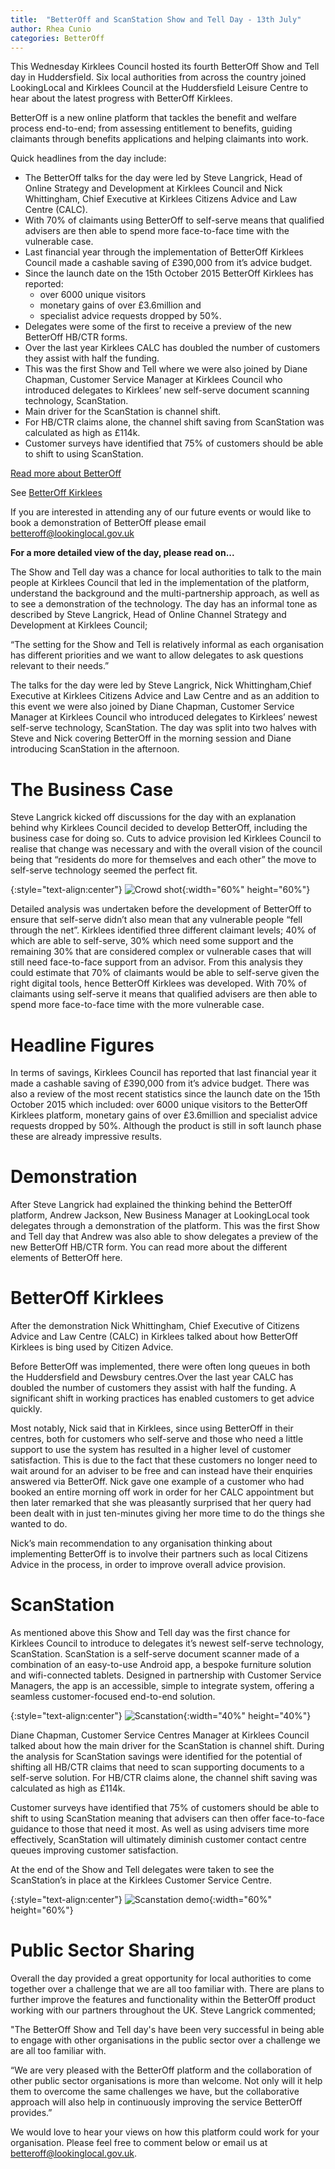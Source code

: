 ```yaml
---
title:  "BetterOff and ScanStation Show and Tell Day - 13th July"
author: Rhea Cunio
categories: BetterOff
---
```

This Wednesday Kirklees Council hosted its fourth BetterOff Show and Tell day in Huddersfield. Six local authorities from across the country joined LookingLocal and Kirklees Council at the Huddersfield Leisure Centre to hear about the latest progress with BetterOff Kirklees.

BetterOff is a new online platform that tackles the benefit and welfare process end-to-end; from assessing entitlement to benefits, guiding claimants through benefits applications and helping claimants into work.  
 
Quick headlines from the day include:
- The BetterOff talks for the day were led by Steve Langrick, Head of Online Strategy and Development at Kirklees Council and Nick Whittingham, Chief Executive at Kirklees Citizens Advice and Law Centre (CALC).
- With 70% of claimants using BetterOff to self-serve means that qualified advisers are then able to spend more face-to-face time with the vulnerable case.
- Last financial year through the implementation of BetterOff Kirklees Council made a cashable saving of £390,000 from it’s advice budget.
- Since the launch date on the 15th October 2015 BetterOff Kirklees has reported:
  - over 6000 unique visitors
  - monetary gains of over £3.6million and
  - specialist advice requests dropped by 50%.
- Delegates were some of the first to receive a preview of the new BetterOff HB/CTR forms.
- Over the last year Kirklees CALC has doubled the number of customers they assist with half the funding.
- This was the first Show and Tell where we were also joined by Diane Chapman, Customer Service Manager at Kirklees Council who introduced delegates to Kirklees’ new self-serve document scanning technology, ScanStation.
- Main driver for the ScanStation is channel shift.
- For HB/CTR claims alone, the channel shift saving from ScanStation was calculated as high as £114k.
- Customer surveys have identified that 75% of customers should be able to shift to using ScanStation.
 
[Read more about BetterOff](https://about.lookinglocal.gov.uk/solutions/betteroff/)

See [BetterOff Kirklees](https://www.betteroffkirklees.org.uk/)
 
If you are interested in attending any of our future events or would like to book a demonstration of BetterOff please email [betteroff@lookinglocal.gov.uk](mailto:betteroff@lookinglocal.gov.uk)
 
**For a more detailed view of the day, please read on...**
 
The Show and Tell day was a chance for local authorities to talk to the main people at Kirklees Council that led in the implementation of the platform, understand the background and the multi-partnership approach, as well as to see a demonstration of the technology. The day has an informal tone as described by Steve Langrick, Head of Online Channel Strategy and Development at Kirklees Council;
 
“The setting for the Show and Tell is relatively informal as each organisation has different priorities and we want to allow delegates to ask questions relevant to their needs.”
 
The talks for the day were led by Steve Langrick, Nick Whittingham,Chief Executive at Kirklees Citizens Advice and Law Centre and as an addition to this event we were also joined by Diane Chapman, Customer Service Manager at Kirklees Council who introduced delegates to Kirklees’ newest self-serve technology, ScanStation. The day was split into two halves with Steve and Nick covering BetterOff in the morning session and Diane introducing ScanStation in the afternoon.
 
 
# The Business Case
Steve Langrick kicked off discussions for the day with an explanation behind why Kirklees Council decided to develop BetterOff, including the business case for doing so. Cuts to advice provision led Kirklees Council to realise that change was necessary and with the overall vision of the council being that “residents do more for themselves and each other” the move to self-serve technology seemed the perfect fit.

{:style="text-align:center"}
![Crowd shot](/assets/images/2016-07-18-better-off-scanstation-show-tell/img_20160713_111608.jpg){:width="60%" height="60%"}

Detailed analysis was undertaken before the development of BetterOff to ensure that self-serve didn’t also mean that any vulnerable people “fell through the net”. Kirklees identified three different claimant levels; 40% of which are able to self-serve, 30% which need some support and the remaining 30% that are considered complex or vulnerable cases that will still need face-to-face support from an advisor. From this analysis they could estimate that 70% of claimants would be able to self-serve given the right digital tools, hence BetterOff Kirklees was developed. With 70% of claimants using self-serve it means that qualified advisers are then able to spend more face-to-face time with the more vulnerable case.
 
# Headline Figures
In terms of savings, Kirklees Council has reported that last financial year it made a cashable saving of £390,000 from it’s advice budget. There was also a review of the most recent statistics since the launch date on the 15th October 2015 which included: over 6000 unique visitors to the BetterOff Kirklees platform, monetary gains of over £3.6million and specialist advice requests dropped by 50%. Although the product is still in soft launch phase these are already impressive results.
 
# Demonstration
After Steve Langrick had explained the thinking behind the BetterOff platform, Andrew Jackson, New Business Manager at LookingLocal took delegates through a demonstration of the platform. This was the first Show and Tell day that Andrew was also able to show delegates a preview of the new BetterOff HB/CTR form. You can read more about the different elements of BetterOff here.
 
# BetterOff Kirklees
After the demonstration Nick Whittingham, Chief Executive of Citizens Advice and Law Centre (CALC) in Kirklees talked about how BetterOff Kirklees is bing used by Citizen Advice.
 
Before BetterOff was implemented, there were often long queues in both the Huddersfield and Dewsbury centres.Over the last year CALC has doubled the number of customers they assist with half the funding. A significant shift in working practices has enabled customers to get advice quickly.
 
Most notably, Nick said that in Kirklees, since using BetterOff in their centres, both for customers who self-serve and those who need a little support to use the system has resulted in a higher level of customer satisfaction. This is due to the fact that these customers no longer need to wait around for an adviser to be free and can instead have their enquiries answered via BetterOff. Nick gave one example of a customer who had booked an entire morning off work in order for her CALC appointment but then later remarked that she was pleasantly surprised that her query had been dealt with in just ten-minutes giving her more time to do the things she wanted to do.
 
Nick’s main recommendation to any organisation thinking about implementing BetterOff is to involve their partners such as local Citizens Advice in the process, in order to improve overall advice provision.
 
# ScanStation
As mentioned above this Show and Tell day was the first chance for Kirklees Council to introduce to delegates it’s newest self-serve technology, ScanStation. ScanStation is a self-serve document scanner made of a combination of an easy-to-use Android app, a bespoke furniture solution and wifi-connected tablets. Designed in partnership with Customer Service Managers, the app is an accessible, simple to integrate system, offering a seamless customer-focused end-to-end solution.

{:style="text-align:center"}
![Scanstation](/assets/images/2016-07-18-better-off-scanstation-show-tell/samsung-galaxy-tab-2c.png){:width="40%" height="40%"}
  
Diane Chapman, Customer Service Centres Manager at Kirklees Council talked about how the main driver for the ScanStation is channel shift. During the analysis for ScanStation savings were identified for the potential of shifting all HB/CTR claims that need to scan supporting documents to a self-serve solution. For HB/CTR claims alone, the channel shift saving was calculated as high as £114k.
 
Customer surveys have identified that 75% of customers should be able to shift to using ScanStation meaning that advisers can then offer face-to-face guidance to those that need it most. As well as using advisers time more effectively, ScanStation will ultimately diminish customer contact centre queues improving customer satisfaction.
 
At the end of the Show and Tell delegates were taken to see the ScanStation’s in place at the Kirklees Customer Service Centre.

{:style="text-align:center"}
![Scanstation demo](/assets/images/2016-07-18-better-off-scanstation-show-tell/img_20160713_141859.jpg){:width="60%" height="60%"}
 
# Public Sector Sharing

Overall the day provided a great opportunity for local authorities to come together over a challenge that we are all too familiar with. There are plans to further improve the features and functionality within the BetterOff product working with our partners throughout the UK. Steve Langrick commented;
 
"The BetterOff Show and Tell day's have been very successful in being able to engage with other organisations in the public sector over a challenge we are all too familiar with.
 
“We are very pleased with the BetterOff platform and the collaboration of other public sector organisations is more than welcome. Not only will it help them to overcome the same challenges we have, but the collaborative approach will also help in continuously improving the service BetterOff provides.”
 
We would love to hear your views on how this platform could work for your organisation. Please feel free to comment below or email us at [betteroff@lookinglocal.gov.uk](mailto:betteroff@lookinglocal.gov.uk).